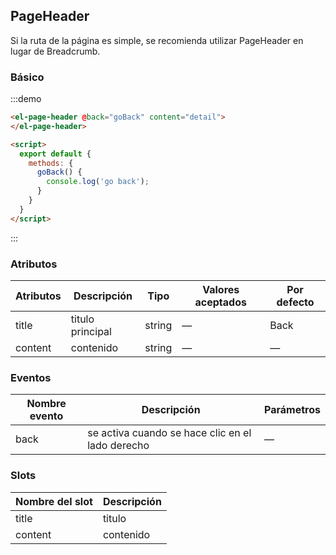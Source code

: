## PageHeader

Si la ruta de la página es simple, se recomienda utilizar  PageHeader en lugar de Breadcrumb.

### Básico

:::demo
```html
<el-page-header @back="goBack" content="detail">
</el-page-header>

<script>
  export default {
    methods: {
      goBack() {
        console.log('go back');
      }
    }
  }
</script>
```
:::

### Atributos
| Atributos | Descripción | Tipo   | Valores aceptados | Por defecto |
|---------- |-------------- |---------- |------------------------------ | ------ |
| title     | titulo principal | string    |  —                            | Back   |
| content   | contenido   | string    |  —                            | —      |

### Eventos
| Nombre evento | Descripción | Parámetros |
|----------- |-------------- |----------- |
| back       | se activa cuando se hace clic en el lado derecho | — |

### Slots
| Nombre del slot | Descripción |
| --------------- | ----------- |
| title           | titulo      |
| content         | contenido   |
